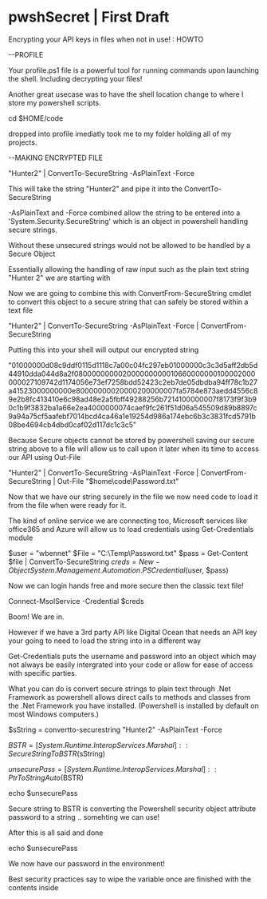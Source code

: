 # pwshSecret | First Draft
Encrypting your API keys in files when not in use! : HOWTO

--PROFILE

Your profile.ps1 file is a powerful tool for running commands upon launching the shell. Including decrypting your files!

Another great usecase was to have the shell location change to where I store my powershell scripts.

cd $HOME/code

dropped into profile imediatly took me to my folder holding all of my projects.


--MAKING ENCRYPTED FILE

"Hunter2" | ConvertTo-SecureString -AsPlainText -Force

This will take the string "Hunter2" and pipe it into the ConvertTo-SecureString 

-AsPlainText and -Force combined allow the string to be entered into a 'System.Security.SecureString' which is an object in powershell handling secure strings. 

Without these unsecured strings would not be allowed to be handled by a Secure Object

Essentially allowing the handling of raw input such as the plain text string "Hunter 2" we are starting with

Now we are going to combine this with ConvertFrom-SecureString cmdlet to convert this object to a secure string that can safely
be stored within a text file 

"Hunter2" | ConvertTo-SecureString -AsPlainText -Force | ConvertFrom-SecureString

Putting this into your shell will output our encrypted string

"01000000d08c9ddf0115d1118c7a00c04fc297eb01000000c3c3d5aff2db5d44910dda044d8a2f080000000002000000000010660000000100002000000027109742d1174056e73ef7258bdd52423c2eb7de05dbdba94ff78c1b27a41523000000000e80000000020000200000007fa5784e873aedd4556c89e2b8fc413410e6c98ad48e2a5fbff49288256b7214100000007f8173f9f3b90c1b9f3832ba1a66e2ea4000000074caef9fc261f51d06a545509d89b8897c9a94a75cf5aafebf7014bcd4ca46a1e19254d986a174ebc6b3c3831fcd5791b08be4694cb4dbd0caf02d117dc1c3c5"

Because Secure objects cannot be stored by powershell saving our secure string above to a file will allow us to call upon it later when its time to access our API using Out-File 

"Hunter2" | ConvertTo-SecureString -AsPlainText -Force | ConvertFrom-SecureString | Out-File "$home\code\Password.txt"

Now that we have our string securely in the file we now need code to load it from the file when were ready for it.

The kind of online service we are connecting too, Microsoft services like office365 and Azure will allow us to load credentials using Get-Credentials module

$user = "wbennet"
$File = "C:\Temp\Password.txt"
$pass = Get-Content $file | ConvertTo-SecureString
$creds = New-Object System.Management.Automation.PSCredential ($user, $pass)

Now we can login hands free and more secure then the classic text file!

Connect-MsolService -Credential $creds

Boom! We are in.

However if we have a 3rd party API like Digital Ocean that needs an API key your going to need to load the string
into in a different way

Get-Credentials puts the username and password into an object which may not always be easily intergrated into your code or allow
for ease of access with specific parties.

What you can do is convert secure strings to plain text through .Net Framework as powershell
allows direct calls to methods and classes from the .Net Framework you have installed. (Powershell is installed
by default on most Windows computers.)


$sString = convertto-securestring "Hunter2" -AsPlainText -Force


$BSTR = [System.Runtime.InteropServices.Marshal]::SecureStringToBSTR($sString)

$unsecurePass = [System.Runtime.InteropServices.Marshal]::PtrToStringAuto($BSTR)

echo $unsecurePass



Secure string to BSTR is converting the Powershell security object attribute password to a string ..
somehting we can use!

After this is all said and done

echo $unsecurePass

We now have our password in the environment!

Best security practices say to wipe the variable once are finished with the contents inside
